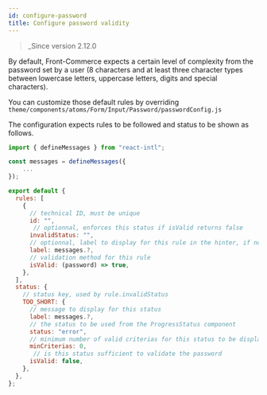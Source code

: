 ```yaml
---
id: configure-password
title: Configure password validity
---
```


<blockquote class="feature--new">
_Since version 2.12.0
</blockquote>

By default, Front-Commerce expects a certain level of complexity from the password set by a user (8 characters and at least three character types between lowercase letters, uppercase letters, digits and special characters).

You can customize those default rules by overriding `theme/components/atoms/Form/Input/Password/passwordConfig.js`

The configuration expects rules to be followed and status to be shown as follows.

```javascript
import { defineMessages } from "react-intl";

const messages = defineMessages({
    ...
});

export default {
  rules: [
    {
      // technical ID, must be unique
      id: "", 
       // optionnal, enforces this status if isValid returns false
      invalidStatus: "",
      // optionnal, label to display for this rule in the hinter, if not set : the rule is not shown
      label: messages.?, 
      // validation method for this rule
      isValid: (password) => true, 
    },
  ],
  status: {
    // status key, used by rule.invalidStatus
    TOO_SHORT: { 
      // message to display for this status
      label: messages.?,
      // the status to be used from the ProgressStatus component
      status: "error", 
      // minimum number of valid criterias for this status to be display, only the first valid status sorted by minCriterias will be shown
      minCriterias: 0, 
       // is this status sufficient to validate the password
      isValid: false,
    },
  },
};
```
